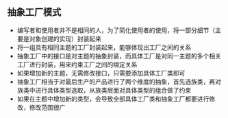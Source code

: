 ## 抽象工厂模式
- 编写者和使用者并不是相同的人，为了简化使用者的使用，将一部分细节（主要是对象创建的实现）封装起来 
- 将一组具有相同主题的工厂封装起来，能够体现出工厂之间的关系
- 抽象工厂中的接口是对主题的抽象封装，而具体工厂是对同一主题的多个相关工厂进行封装，用来约束工厂之间的绑定关系
- 如果增加新的主题，无需修改接口，只需要添加具体工厂类即可
- 抽象工厂相当于对最后生产的产品进行了两个维度的抽象，首先选族类，再对族类中进行具体类型选取，从族类层面对具体类型的组合做了约束
- 如果在主题中增加新的类型，会导致全部具体工厂类和抽象工厂都要进行修改，修改范围很广
